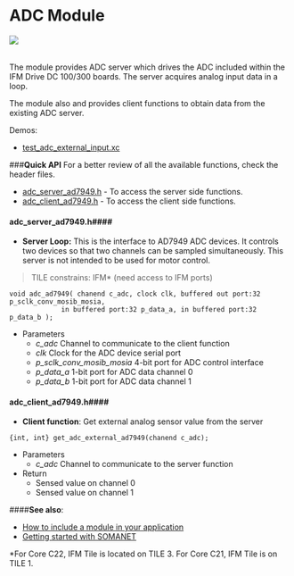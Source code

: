 ADC Module
=======================
<a href="https://github.com/synapticon/sc_sncn_motorctrl_sin/blob/master/SYNAPTICON.md">
<img align="left" src="https://s3-eu-west-1.amazonaws.com/synapticon-resources/images/logos/synapticon_fullname_blackoverwhite_280x48.png"/>
</a>
<br/>
<br/>

The module provides ADC server which drives the ADC included within the IFM Drive DC 100/300 boards. 
The server acquires analog input data in a loop.

The module also  and provides client functions to obtain data from the existing ADC server.

Demos:
- [test_adc_external_input.xc](https://github.com/synapticon/sc_sncn_motorctrl_sin/blob/master/test_adc_external_input/src/test_adc_external_input.xc)

###**Quick API** 
For a better review of all the available functions, check the header files.

* [adc_server_ad7949.h](https://github.com/synapticon/sc_sncn_motorctrl_sin/blob/master/module_adc/include/adc_server_ad7949.h) - To access the server side functions.
* [adc_client_ad7949.h](https://github.com/synapticon/sc_sncn_motorctrl_sin/blob/master/module_adc/include/adc_client_ad7949.h) - To access the client side functions.

#### **adc_server_ad7949.h**####

- **Server Loop:** This is the interface to AD7949 ADC devices. It controls two devices so that two channels can be sampled simultaneously. This server is not intended to be used for motor control. 

> TILE constrains: IFM* (need access to IFM ports)

```
void adc_ad7949( chanend c_adc, clock clk, buffered out port:32 p_sclk_conv_mosib_mosia,
		     in buffered port:32 p_data_a, in buffered port:32 p_data_b );
```
* Parameters
	* *c_adc* Channel to communicate to the client function
	* *clk* Clock for the ADC device serial port
	* *p_sclk_conv_mosib_mosia* 4-bit port for ADC control interface
	* *p_data_a* 1-bit port for ADC data channel 0
	* *p_data_b* 1-bit port for ADC data channel 1


#### **adc_client_ad7949.h**####

- **Client function**: Get external analog sensor value from the server
```
{int, int} get_adc_external_ad7949(chanend c_adc);
```
* Parameters
	* *c_adc* Channel to communicate to the server function
* Return 
	* Sensed value on channel 0
	* Sensed value on channel 1




####**See also**:

- [How to include a module in your application]()
- [Getting started with SOMANET][getting_started_somanet]    



*For Core C22, IFM Tile is located on TILE 3. For Core C21, IFM Tile is on TILE 1.

[getting_started_somanet]: http://doc.synapticon.com/wiki/index.php/Category:Getting_Started_with_SOMANET
